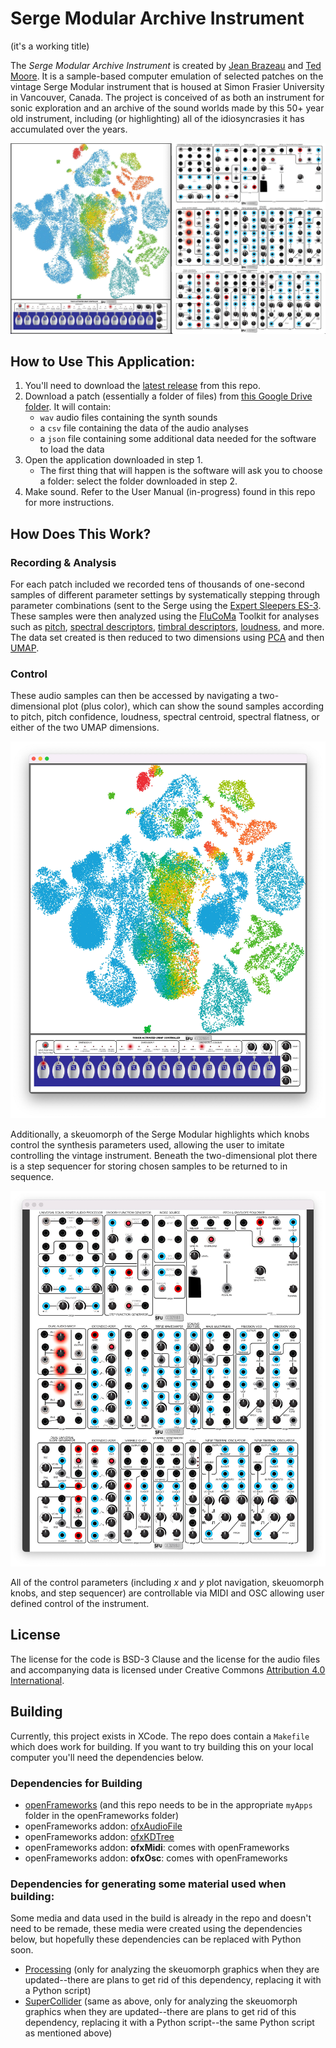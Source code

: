# Serge Modular Archive Instrument

(it's a working title)

The _Serge Modular Archive Instrument_ is created by [Jean Brazeau](https://221a.ca/contributors/jean-brazeau/) and [Ted Moore](https://www.tedmooremusic.com/). It is a sample-based computer emulation of selected patches on the vintage Serge Modular instrument that is housed at Simon Frasier University in Vancouver, Canada. The project is conceived of as both an instrument for sonic exploration and an archive of the sound worlds made by this 50+ year old instrument, including (or highlighting) all of the idiosyncrasies it has accumulated over the years.

![Full SMAI](./documentation/figures/serge-full.jpg)

## How to Use This Application:

1. You'll need to download the [latest release](https://github.com/tedmoore/serge-archive-oF/releases/latest) from this repo. 
2. Download a patch (essentially a folder of files) from [this Google Drive folder](https://drive.google.com/drive/folders/1LRe2oOUYgVRhTToPmIJWTU4CTBDvpJhz?usp=sharing). It will contain:
    - `wav` audio files containing the synth sounds
    - a `csv` file containing the data of the audio analyses
    - a `json` file containing some additional data needed for the software to load the data
3. Open the application downloaded in step 1. 
    - The first thing that will happen is the software will ask you to choose a folder: select the folder downloaded in step 2.
4. Make sound. Refer to the User Manual (in-progress) found in this repo for more instructions.

## How Does This Work?

### Recording & Analysis

For each patch included we recorded tens of thousands of one-second samples of different parameter settings by systematically stepping through parameter combinations (sent to the Serge using the [Expert Sleepers ES-3](https://www.expert-sleepers.co.uk/es3.html). These samples were then analyzed using the [FluCoMa](https://www.flucoma.org/) Toolkit for analyses such as [pitch](https://learn.flucoma.org/reference/pitch/), [spectral descriptors](https://learn.flucoma.org/reference/spectralshape/), [timbral descriptors](https://learn.flucoma.org/reference/mfcc/), [loudness](https://learn.flucoma.org/reference/loudness/), and more. The data set created is then reduced to two dimensions using [PCA](https://learn.flucoma.org/reference/pca/) and then [UMAP](https://learn.flucoma.org/reference/umap/).

### Control 

These audio samples can then be accessed by navigating a two-dimensional plot (plus color), which can show the sound samples according to pitch, pitch confidence, loudness, spectral centroid, spectral flatness, or either of the two UMAP dimensions. 

![2D Plot](./documentation/figures/serge-plot.jpg)

Additionally, a skeuomorph of the Serge Modular highlights which knobs control the synthesis parameters used, allowing the user to imitate controlling the vintage instrument. Beneath the two-dimensional plot there is a step sequencer for storing chosen samples to be returned to in sequence.

![Skeuomorph](./documentation/figures/serge-skeuomorph.jpg)

All of the control parameters (including _x_ and _y_ plot navigation, skeuomorph knobs, and step sequencer) are controllable via MIDI and OSC allowing user defined control of the instrument.

## License

The license for the code is BSD-3 Clause and the license for the audio files and accompanying data is licensed under Creative Commons [Attribution 4.0 International](http://creativecommons.org/licenses/by/4.0/).

## Building

Currently, this project exists in XCode. The repo does contain a `Makefile` which does work for building. If you want to try building this on your local computer you'll need the dependencies below.

### Dependencies for Building

* [openFrameworks](https://openframeworks.cc/) (and this repo needs to be in the appropriate `myApps` folder in the openFrameworks folder)
* openFrameworks addon: [ofxAudioFile](https://github.com/npisanti/ofxAudioFile)
* openFrameworks addon: [ofxKDTree](https://github.com/genekogan/ofxKDTree)
* openFrameworks addon: **ofxMidi**: comes with openFrameworks
* openFrameworks addon: **ofxOsc**: comes with openFrameworks

### Dependencies for generating some material used when building:

Some media and data used in the build is already in the repo and doesn't need to be remade, these media were created using the dependencies below, but hopefully these dependencies can be replaced with Python soon.

* [Processing](https://processing.org/) (only for analyzing the skeuomorph graphics when they are updated--there are plans to get rid of this dependency, replacing it with a Python script)
* [SuperCollider](https://supercollider.github.io/) (same as above, only for analyzing the skeuomorph graphics when they are updated--there are plans to get rid of this dependency, replacing it with a Python script--the same Python script as mentioned above)
